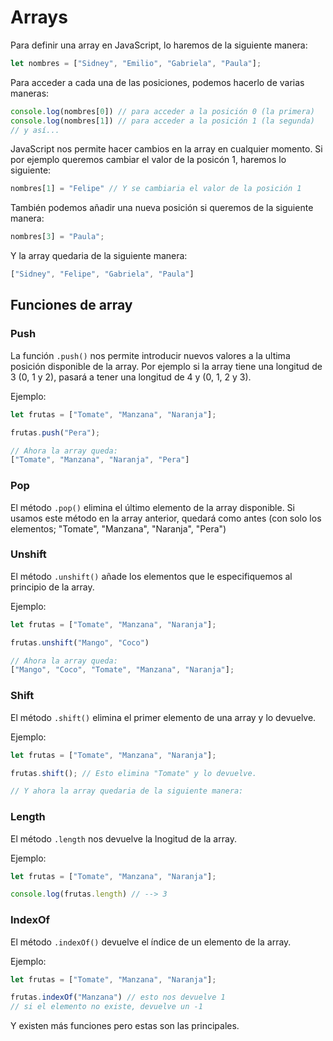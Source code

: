 # Arrays

Para definir una array en JavaScript, lo haremos de la siguiente manera:

```js
let nombres = ["Sidney", "Emilio", "Gabriela", "Paula"];
```

Para acceder a cada una de las posiciones, podemos hacerlo de varias maneras:

```js
console.log(nombres[0]) // para acceder a la posición 0 (la primera)
console.log(nombres[1]) // para acceder a la posición 1 (la segunda)
// y así...
```
JavaScript nos permite hacer cambios en la array en cualquier momento. Si por ejemplo queremos cambiar el valor de la posicón 1, haremos lo siguiente:

```js
nombres[1] = "Felipe" // Y se cambiaria el valor de la posición 1
```

También podemos añadir una nueva posición si queremos de la siguiente manera:

```js
nombres[3] = "Paula";
```

Y la array quedaria de la siguiente manera:

```js
["Sidney", "Felipe", "Gabriela", "Paula"]
```

## Funciones de array

### Push

La función `.push()` nos permite introducir nuevos valores a la ultima posición disponible de la array. Por ejemplo si la array tiene una longitud de 3 (0, 1 y 2), pasará a tener una longitud de 4 y (0, 1, 2 y 3).

Ejemplo:
```js
let frutas = ["Tomate", "Manzana", "Naranja"];

frutas.push("Pera");

// Ahora la array queda:
["Tomate", "Manzana", "Naranja", "Pera"]
```

### Pop

El método `.pop()` elimina el último elemento de la array disponible. Si usamos este método en la array anterior, quedará como antes (con solo los elementos; "Tomate", "Manzana", "Naranja", "Pera")

### Unshift

El método `.unshift()` añade los elementos que le especifiquemos al principio de la array.

Ejemplo:
```js
let frutas = ["Tomate", "Manzana", "Naranja"];

frutas.unshift("Mango", "Coco")

// Ahora la array queda:
["Mango", "Coco", "Tomate", "Manzana", "Naranja"];
```
### Shift

El método `.shift()` elimina el primer elemento de una array y lo devuelve.

Ejemplo:
```js
let frutas = ["Tomate", "Manzana", "Naranja"];

frutas.shift(); // Esto elimina "Tomate" y lo devuelve.

// Y ahora la array quedaria de la siguiente manera:
```

### Length

El método `.length` nos devuelve la lnogitud de la array.

Ejemplo:
```js
let frutas = ["Tomate", "Manzana", "Naranja"];

console.log(frutas.length) // --> 3
```

### IndexOf

El método `.indexOf()` devuelve el índice de un elemento de la array.

Ejemplo:
```js
let frutas = ["Tomate", "Manzana", "Naranja"];

frutas.indexOf("Manzana") // esto nos devuelve 1
// si el elemento no existe, devuelve un -1
```

Y existen más funciones pero estas son las principales.

